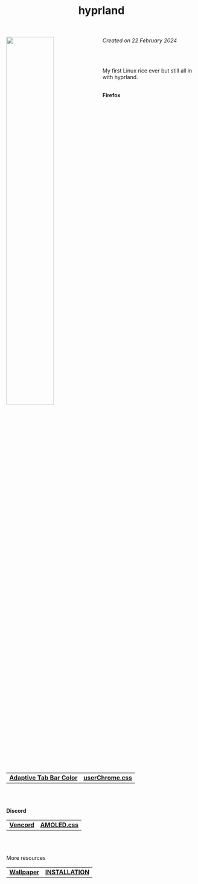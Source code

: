 <h1 align="center"> hyprland <br><br> </h1>
<img width="50%" align="left" src="https://github.com/0PandaDEV/dotfiles/blob/main/images/showcase.png?raw=true">
<h6><i>Created on 22 February 2024</i></h6><br>
<p>
  My first Linux rice ever but still all in with hyprland.
  
  <br>
  <br>

  **Firefox**

  <table>
    <tr>
      <td>
        <a href="https://addons.mozilla.org/en-US/firefox/addon/adaptive-tab-bar-colour/"> <b>Adaptive Tab Bar Color</b> </a>
      </td>
      <td>
        <a href="https://github.com/0PandaDEV/dotfiles/tree/main/MacOS/yabai/userChrome.css"> <b>userChrome.css</b> </a>
      </td>
    </tr>
  </table>

  <br>
  <br>

  **Discord**

  <table>
    <tr>
      <td>
        <a href="https://vencord.dev"> <b>Vencord</b> </a>
      </td>
      <td>
        <a href="https://gist.githubusercontent.com/0PandaDEV/d70f9e9f870497d4ad2bcdc2d7f1a4fb/raw/b09c7ee9726c99485cee367187b5008608cea67e/AMOLED.theme.css"> <b>AMOLED.css</b> </a>
      </td>
    </tr>
  </table>

  <br>
  <br>

  More resources

  <table>
    <tr>
      <td>
        <a href="https://github.com/0PandaDEV/dotfiles/tree/main/Wallpapers/hyprland.png"> <b>Wallpaper</b> </a>
      </td>
      <td>
        <a href="https://github.com/0PandaDEV/dotfiles/tree/main/Linux/Hyprland/INSTALLATION.md"> <b>INSTALLATION</b> </a>
      </td>
    </tr>
  </table>
</p>
